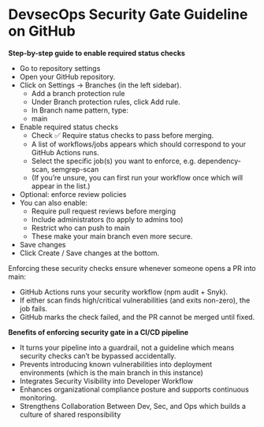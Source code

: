 # DevsecOps Security Gate Guideline on GitHub

 **Step-by-step guide to enable required status checks**

-  Go to repository settings  
- Open your GitHub repository.  
- Click on Settings → Branches (in the left sidebar).  
  * Add a branch protection rule  
  * Under Branch protection rules, click Add rule.  
  * In Branch name pattern, type:  
  * main  
- Enable required status checks  
  * Check ✅ Require status checks to pass before merging.  
  * A list of workflows/jobs appears which should correspond to your GitHub Actions runs.  
  * Select the specific job(s) you want to enforce, e.g. dependency-scan, semgrep-scan  
  * (If you’re unsure, you can first run your workflow once which will appear in the list.)  
- Optional: enforce review policies  
- You can also enable:  
  * Require pull request reviews before merging  
  * Include administrators (to apply to admins too)  
  * Restrict who can push to main  
  * These make your main branch even more secure.  
- Save changes  
- Click Create / Save changes at the bottom.

Enforcing these security checks ensure whenever someone opens a PR into main:

* GitHub Actions runs your security workflow (npm audit \+ Snyk).  
* If either scan finds high/critical vulnerabilities (and exits non-zero), the job fails.  
* GitHub marks the check failed, and the PR cannot be merged until fixed.

**Benefits of enforcing security gate in a CI/CD pipeline**

* It turns your pipeline into a guardrail, not a guideline which means security checks can’t be bypassed accidentally.  
* Prevents introducing known vulnerabilities into deployment environments (which is the main branch in this instance)  
* Integrates Security Visibility into Developer Workflow  
* Enhances organizational compliance posture and supports continuous monitoring.  
* Strengthens Collaboration Between Dev, Sec, and Ops which builds a culture of shared responsibility

